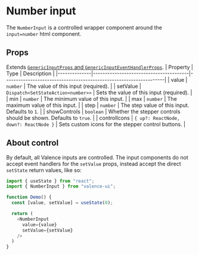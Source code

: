 # Number input
The `NumberInput` is a controlled wrapper component around the `input=number` html component.

## Props
Extends [`GenericInputProps` and `GenericInputEventHandlerProps`](./input-container.md).
| Property     | Type                                   | Description                                                       |
|--------------|----------------------------------------|-------------------------------------------------------------------|
| value        | `number`                               | The value of this input (required).                               |
| setValue     | `Dispatch<SetStateAction<number>>`     | Sets the value of this input (required).                          |
| min          | `number`                               | The minimum value of this input.                                  |
| max          | `number`                               | The maximum value of this input.                                  |
| step         | `number`                               | The step value of this input. Defaults to `1`.                    |
| showControls | `boolean`                              | Whether the stepper controls should be shown. Defaults to `true`. |
| controlIcons | `{ up?: ReactNode, down?: ReactNode }` | Sets custom icons for the stepper control buttons.                |

## About control
By default, all Valence inputs are controlled. The input components do not accept event handlers for the `setValue` props, instead accept the direct `setState` return values, like so: 

```ts
import { useState } from "react";
import { NumberInput } from "valence-ui";

function Demo() { 
  const [value, setValue] = useState(0);

  return ( 
    <NumberInput 
      value={value}
      setValue={setValue}
    />
  )
}
```